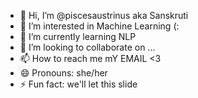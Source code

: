 - 👋 Hi, I’m @piscesaustrinus aka Sanskruti
- 👀 I’m interested in Machine Learning (:
- 🌱 I’m currently learning NLP
- 💞️ I’m looking to collaborate on ...
- 📫 How to reach me mY EMAIL <3
- 😄 Pronouns: she/her
- ⚡ Fun fact: we'll let this slide

<!---
piscesaustrinus/piscesaustrinus is a ✨ special ✨ repository because its `README.md` (this file) appears on your GitHub profile.
You can click the Preview link to take a look at your changes.
--->
